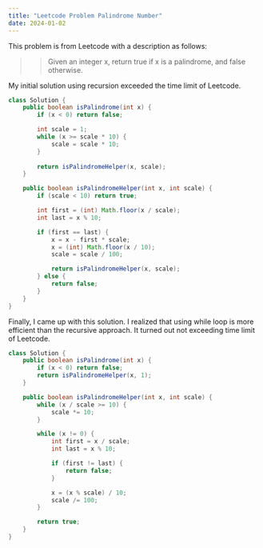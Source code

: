 ```yaml
---
title: "Leetcode Problem Palindrome Number"
date: 2024-01-02
---
```


This problem is from Leetcode with a description as follows:

>> Given an integer x, return true if x is a palindrome, and false otherwise.

My initial solution using recursion exceeded the time limit of Leetcode.

```java
class Solution {
    public boolean isPalindrome(int x) {
        if (x < 0) return false;

        int scale = 1;
        while (x >= scale * 10) {
            scale = scale * 10;
        }
        
        return isPalindromeHelper(x, scale);
    }

    public boolean isPalindromeHelper(int x, int scale) {
        if (scale < 10) return true;

        int first = (int) Math.floor(x / scale);
        int last = x % 10;

        if (first == last) {
            x = x - first * scale;
            x = (int) Math.floor(x / 10);
            scale = scale / 100;

            return isPalindromeHelper(x, scale);
        } else {
            return false;
        }
    }
}
```

Finally, I came up with this solution. I realized that using while loop is more efficient than the recursive approach. It turned out not exceeding time limit of Leetcode.

```java
class Solution {
    public boolean isPalindrome(int x) {
        if (x < 0) return false;
        return isPalindromeHelper(x, 1);
    }

    public boolean isPalindromeHelper(int x, int scale) {
        while (x / scale >= 10) {
            scale *= 10;
        }

        while (x != 0) {
            int first = x / scale;
            int last = x % 10;

            if (first != last) {
                return false;
            }

            x = (x % scale) / 10;
            scale /= 100;
        }

        return true;
    }
}
```
